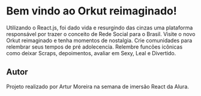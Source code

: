 # Bem vindo ao Orkut reimaginado!

Utilizando o React.js, foi dado vida e resurgindo das cinzas uma plataforma responsável por trazer o conceito de Rede Social para o Brasil.
Visite o novo Orkut reimaginado e tenha momentos de nostalgia.
Crie comunidades para relembrar seus tempos de pré adolecencia.
Relembre funcões icônicas como deixar Scraps, depoimentos, avaliar em Sexy, Leal e Divertido.

## Autor

Projeto realizado por Artur Moreira na semana de imersão React da Alura.

